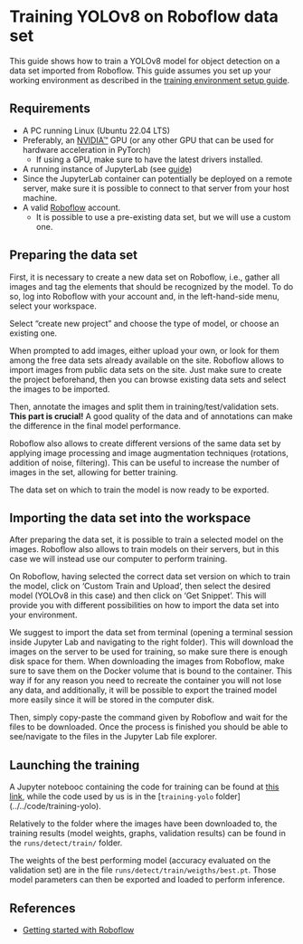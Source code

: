 # Training YOLOv8 on Roboflow data set

This guide shows how to train a YOLOv8 model for object detection on a data set imported from Roboflow.
This guide assumes you set up your working environment as described in the [training environment setup guide](./howto-set-up-training-workstation.md).

## Requirements

- A PC running Linux (Ubuntu 22.04 LTS)
- Preferably, an [NVIDIA&trade;](https://nvidia.com/) GPU (or any other GPU that can be used for hardware acceleration in PyTorch)
  - If using a GPU, make sure to have the latest drivers installed.
- A running instance of JupyterLab (see [guide](./howto-set-up-training-workstation.md))
- Since the JupyterLab container can potentially be deployed on a remote server, make sure it is possible to connect to that server from your host machine.
- A valid [Roboflow](https://www.roboflow.com) account.
  - It is possible to use a pre-existing data set, but we will use a custom one.

## Preparing the data set

First, it is necessary to create a new data set on Roboflow, i.e., gather all images and tag the elements that should be recognized by the model.
To do so, log into Roboflow with your account and, in the left-hand-side menu, select your workspace.

Select “create new project” and choose the type of model, or choose an existing one.

When prompted to add images, either upload your own, or look for them among the free data sets already available on the site.
Roboflow allows to import images from public data sets on the site.
Just make sure to create the project beforehand, then you can browse existing data sets and select the images to be imported.

Then, annotate the images and split them in training/test/validation sets.
**This part is crucial!**
A good quality of the data and of annotations can make the difference in the final model performance.

Roboflow also allows to create different versions of the same data set by applying image processing and image augmentation techniques (rotations, addition of noise, filtering).
This can be useful to increase the number of images in the set, allowing for better training.

The data set on which to train the model is now ready to be exported.

## Importing the data set into the workspace

After preparing the data set, it is possible to train a selected model on the images.
Roboflow also allows to train models on their servers, but in this case we will instead use our computer to perform training.

On Roboflow, having selected the correct data set version on which to train the model, click on ‘Custom Train and Upload’, then select the desired model (YOLOv8 in this case) and then click on ‘Get Snippet’.
This will provide you with different possibilities on how to import the data set into your environment.

We suggest to import the data set from terminal (opening a terminal session inside Jupyter Lab and navigating to the right folder).
This will download the images on the server to be used for training, so make sure there is enough disk space for them.
When downloading the images from Roboflow, make sure to save them on the Docker volume that is bound to the container.
This way if for any reason you need to recreate the container you will not lose any data, and additionally, it will be possible to export the trained model more easily since it will be stored in the computer disk.

Then, simply copy-paste the command given by Roboflow and wait for the files to be downloaded.
Once the process is finished you should be able to see/navigate to the files in the Jupyter Lab file explorer.

## Launching the training

A Jupyter notebooc containing the code for training can be found at [this link](https://colab.research.google.com/github/roboflow-ai/notebooks/blob/main/notebooks/train-yolov8-object-detection-on-custom-dataset.ipynb), while the code used by us is in the [`training-yolo` folder] (../../code/training-yolo).

Relatively to the folder where the images have been downloaded to, the training results (model weights, graphs, validation results) can be found in the `runs/detect/train/` folder.

The weights of the best performing model (accuracy evaluated on the validation set) are in the file `runs/detect/train/weigths/best.pt`.
Those model parameters can then be exported and loaded to perform inference.

## References

- [Getting started with Roboflow](https://blog.roboflow.com/getting-started-with-roboflow/)
